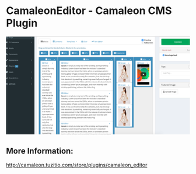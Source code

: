 # CamaleonEditor - Camaleon CMS Plugin
![](screenshot.png)

## More Information:
http://camaleon.tuzitio.com/store/plugins/camaleon_editor
